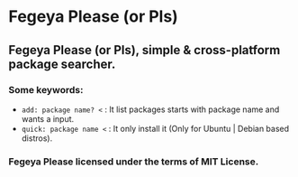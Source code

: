 # Fegeya Please (or Pls)
##  Fegeya Please (or Pls), simple &amp; cross-platform package searcher.

### Some keywords:
  * ``add: package name? <`` : It list packages starts with package name and wants a input.
  * ``quick: package name <`` : It only install it (Only for Ubuntu | Debian based distros).
  
### Fegeya Please licensed under the terms of MIT License. 
